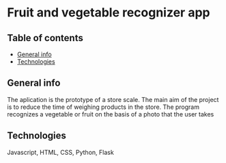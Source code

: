 # Fruit and vegetable recognizer app

## Table of contents
* [General info](#general-info)
* [Technologies](#technologies)

## General info
The aplication is the prototype of a store scale. 
The main aim of the project is to reduce the time of weighing products in the store. The program recognizes a vegetable or fruit on the basis of a photo that the user takes

## Technologies
Javascript, HTML, CSS, Python, Flask
